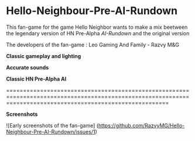 # Hello-Neighbour-Pre-AI-Rundown
This fan-game for the game Hello Neighbor wants to make a mix beetween the legendary version of HN Pre-Alpha *AI-Rundown* and the original version

The developers of the fan-game :
Leo Gaming And Family - Razvy M&G

**Classic gameplay and lighting**

**Accurate sounds**

**Classic HN Pre-Alpha AI**

============================================================================================================================================================

**Screenshots**

![Early screenshots of the fan-game] (https://github.com/RazvyMG/Hello-Neighbour-Pre-AI-Rundown/issues/1)
